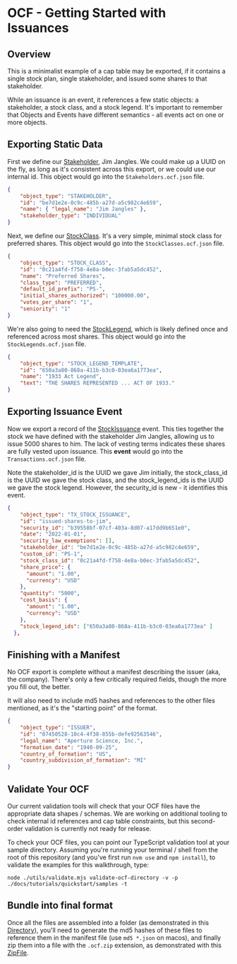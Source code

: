 # OCF - Getting Started with Issuances

## Overview

This is a minimalist example of a cap table may be exported, if it contains a
single stock plan, single stakeholder, and issued some shares to that
stakeholder.

While an issuance is an event, it references a few static objects: a
stakeholder, a stock class, and a stock legend. It's important to remember that
Objects and Events have different semantics - all events act on one or more
objects.

## Exporting Static Data

First we define our
[Stakeholder](../../schema_markdown/schema/objects/Stakeholder.md), Jim Jangles.
We could make up a UUID on the fly, as long as it's consistent across this
export, or we could use our internal id. This object would go into the
`Stakeholders.ocf.json` file.

```json
{
    "object_type": "STAKEHOLDER",
    "id": "be7d1e2e-0c9c-485b-a27d-a5c982c4e659",
    "name": { "legal_name": "Jim Jangles" },
    "stakeholder_type": "INDIVIDUAL"
}
```

Next, we define our
[StockClass](../../schema_markdown/schema/objects/StockClass.md). It's a very
simple, minimal stock class for preferred shares. This object would go into the
`StockClasses.ocf.json` file.

```json
{
    "object_type": "STOCK_CLASS",
    "id": "0c21a4fd-f758-4e8a-b0ec-3fab5a5dc452",
    "name": "Preferred Shares",
    "class_type": "PREFERRED",
    "default_id_prefix": "PS-",
    "initial_shares_authorized": "100000.00",
    "votes_per_share": "1",
    "seniority": "1"
}
```

We're also going to need the
[StockLegend](../../schema_markdown/schema/objects/StockLegendTemplate.md),
which is likely defined once and referenced across most shares. This object
would go into the `StockLegends.ocf.json` file.

```json
{
    "object_type": "STOCK_LEGEND_TEMPLATE",
    "id": "650a3a80-868a-411b-b3c0-03ea6a1773ea",
    "name": "1933 Act Legend",
    "text": "THE SHARES REPRESENTED ... ACT OF 1933."
}
```

## Exporting Issuance Event

Now we export a record of the
[StockIssuance](../../schema_markdown/schema/objects/transactions/issuance/StockIssuance.md)
event. This ties together the stock we have defined with the stakeholder Jim
Jangles, allowing us to issue 5000 shares to him. The lack of vesting terms
indicates these shares are fully vested upon issuance. This **event** would go
into the `Transactions.ocf.json` file.

Note the stakeholder_id is the UUID we gave Jim initially, the stock_class_id is
the UUID we gave the stock class, and the stock_legend_ids is the UUID we gave
the stock legend. However, the security_id is new - it identifies this event.

```json
{
    "object_type": "TX_STOCK_ISSUANCE",
    "id": "issued-shares-to-jim",
    "security_id": "b39558bf-07cf-403a-8d07-a17dd9b651e0",
    "date": "2022-01-01",
    "security_law_exemptions": [],
    "stakeholder_id": "be7d1e2e-0c9c-485b-a27d-a5c982c4e659",
    "custom_id": "PS-1",
    "stock_class_id": "0c21a4fd-f758-4e8a-b0ec-3fab5a5dc452",
    "share_price": {
      "amount": "1.00",
      "currency": "USD"
    },
    "quantity": "5000",
    "cost_basis": {
      "amount": "1.00",
      "currency": "USD"
    },
    "stock_legend_ids": ["650a3a80-868a-411b-b3c0-03ea6a1773ea" ]
  },
```

## Finishing with a Manifest

No OCF export is complete without a manifest describing the issuer (aka, the
company). There's only a few critically required fields, though the more you
fill out, the better.

It will also need to include md5 hashes and references to the other files
mentioned, as it's the "starting point" of the format.

```json
{
    "object_type": "ISSUER",
    "id": "07450528-10c4-4f38-855b-defe92563546",
    "legal_name": "Aperture Science, Inc.",
    "formation_date": "1940-09-25",
    "country_of_formation": "US",
    "country_subdivision_of_formation": "MI"
}
```

## Validate Your OCF

Our current validation tools will check that your OCF files have the appropriate
data shapes / schemas. We are working on additional tooling to check internal id
references and cap table constraints, but this second-order validation is
currently not ready for release.

To check your OCF files, you can point our TypeScript validation tool at your
sample directory. Assuming you're running your terminal / shell from the root of
this repository (and you've first run `nvm use` and `npm install`), to validate
the examples for this walkthrough, type:

```commandline
node ./utils/validate.mjs validate-ocf-directory -v -p ./docs/tutorials/quickstart/samples -t
```

## Bundle into final format

Once all the files are assembled into a folder (as demonstrated in this
[Directory](https://github.com/Open-Cap-Table-Coalition/Open-Cap-Format-OCF/tree/main/docs/tutorials/quickstart/samples)),
you'll need to generate the md5 hashes of these files to reference them in the
manifest file (use `md5 *.json` on macos), and finally zip them into a file with
the `.ocf.zip` extension, as demonstrated with this
[ZipFile](./issuance_aperture_science_inc.ocf.zip).
